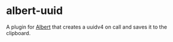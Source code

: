 # albert-uuid
A plugin for [Albert](https://github.com/albertlauncher) that creates a uuidv4 on call and saves it to the clipboard.
